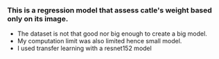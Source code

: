 ### This is a regression model that assess catle's weight based only on its image.


* The dataset is not that good nor big enough to create a big model.
* My computation limit was also limited hence small model.
* I used transfer learning with a resnet152 model
